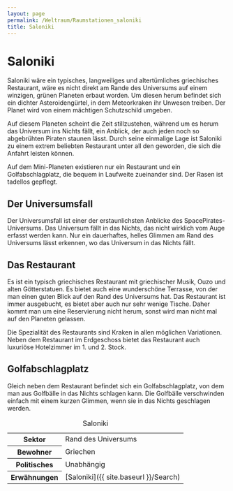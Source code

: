 ```yaml
---
layout: page
permalink: /Weltraum/Raumstationen_saloniki
title: Saloniki
---
```



# Saloniki


Saloniki wäre ein typisches, langweiliges und altertümliches griechisches Restaurant, wäre es nicht direkt am Rande des Universums auf einem winzigen, grünen Planeten erbaut worden. Um diesen herum befindet sich ein dichter Asteroidengürtel, in dem Meteorkraken ihr Unwesen treiben. Der Planet wird von einem mächtigen Schutzschild umgeben.

Auf diesem Planeten scheint die Zeit stillzustehen, während um es herum das Universum ins Nichts fällt, ein Anblick, der auch jeden noch so abgebrühten Piraten staunen lässt. Durch seine einmalige Lage ist Saloniki zu einem extrem beliebten Restaurant unter all den geworden, die sich die Anfahrt leisten können.

Auf dem Mini-Planeten existieren nur ein Restaurant und ein Golfabschlagplatz, die bequem in Laufweite zueinander sind. Der Rasen ist tadellos gepflegt.

## Der Universumsfall

Der Universumsfall ist einer der erstaunlichsten Anblicke des SpacePirates-Universums. Das Universum fällt in das Nichts, das nicht wirklich vom Auge erfasst werden kann. Nur ein dauerhaftes, helles Glimmen am Rand des Universums lässt erkennen, wo das Universum in das Nichts fällt.

## Das Restaurant

Es ist ein typisch griechisches Restaurant mit griechischer Musik, Ouzo und alten Götterstatuen. Es bietet auch eine wunderschöne Terrasse, von der man einen guten Blick auf den Rand des Universums hat. Das Restaurant ist immer ausgebucht, es bietet aber auch nur sehr wenige Tische. Daher kommt man um eine Reservierung nicht herum, sonst wird man nicht mal auf den Planeten gelassen.

Die Spezialität des Restaurants sind Kraken in allen möglichen Variationen. Neben dem Restaurant im Erdgeschoss bietet das Restaurant auch luxuriöse Hotelzimmer im 1. und 2. Stock.

## Golfabschlagplatz

Gleich neben dem Restaurant befindet sich ein Golfabschlagplatz, von dem man aus Golfbälle in das Nichts schlagen kann. Die Golfbälle verschwinden einfach mit einem kurzen Glimmen, wenn sie in das Nichts geschlagen werden.


<aside>
<table data-type="raumstation">
<caption>Saloniki</caption>
<tbody>
<tr><th>Sektor</th><td>Rand des Universums</td></tr>
<tr><th>Bewohner</th><td>Griechen</td></tr>
<tr><th>Politisches</th><td>Unabhängig</td></tr>
<tr><th>Erwähnungen</th><td>[Saloniki]({{ site.baseurl }}/Search)</td></tr>
</tbody>
</table>
</aside>

